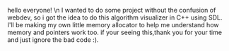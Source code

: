 hello everyone! \n
I wanted to do some project without the confusion of webdev, so i got the idea to do this algorithm visualizer in C++ using SDL.
I'll be making my own little memory allocator to help me understand how memory and pointers work too. 
if your seeing this,thank you for your time and just ignore the bad code :).
